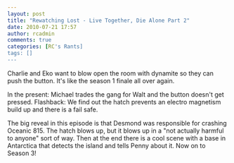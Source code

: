 ```yaml
---
layout: post
title: "Rewatching Lost - Live Together, Die Alone Part 2"
date: 2010-07-21 17:57
author: rcadmin
comments: true
categories: [RC's Rants]
tags: []
---
```

Charlie and Eko want to blow open the room with dynamite so they can push the button. It's like the season 1 finale all over again.

In the present: Michael trades the gang for Walt and the button doesn't get pressed.
Flashback: We find out the hatch prevents an electro magnetism build up and there is a fail safe. 

The big reveal in this episode is that Desmond was responsible for crashing Oceanic 815. The hatch blows up, but it blows up in a "not actually harmful to anyone" sort of way. Then at the end there is a cool scene with a base in Antarctica that detects the island and tells Penny about it. Now on to Season 3!


